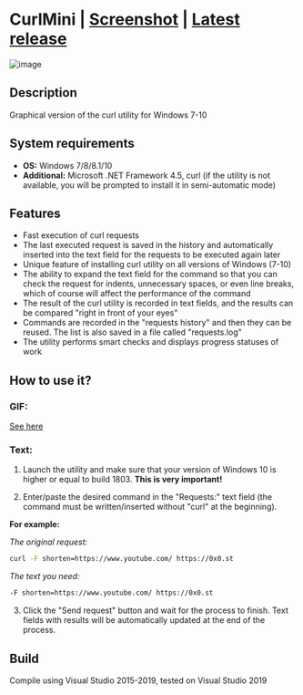 # CurlMini | [Screenshot](https://github.com/Zalexanninev15/CurlMini/blob/master/CurlMini-Screenshot.png) | [Latest release](https://github.com/Zalexanninev15/CurlMini/releases/tag/1.2.5)

![image](https://i.imgur.com/GaEEDbp.png)

## Description
Graphical version of the curl utility for Windows 7-10

## System requirements
* **OS:** Windows 7/8/8.1/10
* **Additional:** Microsoft .NET Framework 4.5, curl (if the utility is not available, you will be prompted to install it in semi-automatic mode)

## Features

* Fast execution of curl requests
* The last executed request is saved in the history and automatically inserted into the text field for the requests to be executed again later
* Unique feature of installing curl utility on all versions of Windows (7-10)
* The ability to expand the text field for the command so that you can check the request for indents, unnecessary spaces, or even line breaks, which of course will affect the performance of the command
* The result of the curl utility is recorded in text fields, and the results can be compared "right in front of your eyes"
* Commands are recorded in the "requests history" and then they can be reused. The list is also saved in a file called "requests.log"
* The utility performs smart checks and displays progress statuses of work

## How to use it?

### GIF: 

[See here](https://github.com/Zalexanninev15/CurlMini/blob/master/CurlMini-Example.gif)

### Text:

1. Launch the utility and make sure that your version of Windows 10 is higher or equal to build 1803. **This is very important!**

2. Enter/paste the desired command in the "Requests:" text field (the command must be written/inserted without "curl" at the beginning). 

**For example:**

*The original request:* 

```bash
curl -F shorten=https://www.youtube.com/ https://0x0.st
```

*The text you need:*

```bash
-F shorten=https://www.youtube.com/ https://0x0.st
```

3. Click the "Send request" button and wait for the process to finish. Text fields with results will be automatically updated at the end of the process.

## Build
Compile using Visual Studio 2015-2019, tested on Visual Studio 2019
